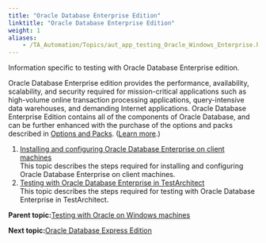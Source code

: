 ```yaml
--- 
title: "Oracle Database Enterprise Edition"
linktitle: "Oracle Database Enterprise Edition"
weight: 1
aliases: 
    - /TA_Automation/Topics/aut_app_testing_Oracle_Windows_Enterprise.html
---
```


Information specific to testing with Oracle Database Enterprise edition.

Oracle Database Enterprise edition provides the performance, availability, scalability, and security required for mission-critical applications such as high-volume online transaction processing applications, query-intensive data warehouses, and demanding Internet applications. Oracle Database Enterprise Edition contains all of the components of Oracle Database, and can be further enhanced with the purchase of the options and packs described in [Options and Packs](https://docs.oracle.com/cd/B28359_01/license.111/b28287/options.htm#CIHDDBCG). \([Learn more](https://docs.oracle.com/cd/B28359_01/license.111/b28287/editions.htm#DBLIC116).\)

1.  [Installing and configuring Oracle Database Enterprise on client machines](/TA_Automation/Topics/aut_app_testing_Oracle_Windows_Enterprise_installing_configuring_clients.html)  
This topic describes the steps required for installing and configuring Oracle Database Enterprise on client machines.
2.  [Testing with Oracle Database Enterprise in TestArchitect](/TA_Automation/Topics/aut_app_testing_Oracle_Windows_Enterprise_TestAchitect.html)  
This topic describes the steps required for testing with Oracle Database Enterprise in TestArchitect.

**Parent topic:**[Testing with Oracle on Windows machines](/TA_Automation/Topics/aut_app_testing_Oracle_Windows.html)

**Next topic:**[Oracle Database Express Edition](/TA_Automation/Topics/aut_app_testing_Oracle_Windows_XE.html)

